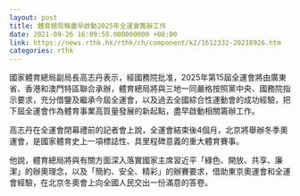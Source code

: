 ```yaml
---
layout: post
title: 體育總局稱盡早啟動2025年全運會籌辦工作
date: 2021-09-26 16:09:59.000000000 +08:00
link: https://news.rthk.hk/rthk/ch/component/k2/1612332-20210926.htm
categories: rthk
---
```


國家體育總局副局長高志丹表示，經國務院批准，2025年第15屆全運會將由廣東省、香港和澳門特區聯合承辦，體育總局將與三地一同嚴格按照黨中央、國務院指示要求，充分借鑒及繼承今屆全運會，以及過去全國綜合性運動會的成功經驗，把下屆全運會作為體育事業高質量發展的新起點，盡早啟動相關籌辦工作。

高志丹在全運會閉幕禮前的記者會上說，全運會結束後4個月，北京將舉辦冬季奧運會，是國家體育史上一項標誌性、具里程碑意義的重大體育賽事。

他說，體育總局將與有關方面深入落實國家主席習近平「綠色、開放、共享、廉潔」的辦奧理念，以及「簡約、安全、精彩」的辦賽要求，借助東京奧運會和全運會經驗，在北京冬奧會上向全國人民交出一份滿意的答卷。

